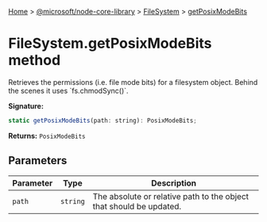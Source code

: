 [Home](./index) &gt; [@microsoft/node-core-library](./node-core-library.md) &gt; [FileSystem](./node-core-library.filesystem.md) &gt; [getPosixModeBits](./node-core-library.filesystem.getposixmodebits.md)

# FileSystem.getPosixModeBits method

Retrieves the permissions (i.e. file mode bits) for a filesystem object. Behind the scenes it uses \`fs.chmodSync()\`.

**Signature:**
```javascript
static getPosixModeBits(path: string): PosixModeBits;
```
**Returns:** `PosixModeBits`

## Parameters

|  Parameter | Type | Description |
|  --- | --- | --- |
|  `path` | `string` | The absolute or relative path to the object that should be updated. |

